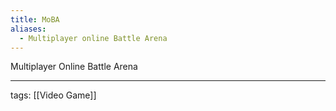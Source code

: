 ```yaml
---
title: MoBA
aliases:
  - Multiplayer online Battle Arena
---
```

Multiplayer
Online
Battle
Arena

---

tags: [[Video Game]]